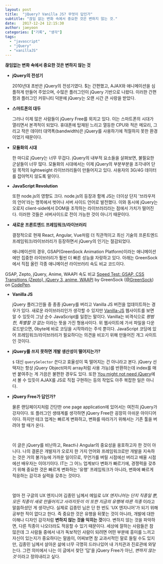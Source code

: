 ```yaml
---
layout: post
title:  "jQuery? Vanilla JS? 무엇이 답인가"
subtitle: "끊임 없는 변화 속에서 중요한 것은 변하지 않는 것."
date:   2017-12-24 12:15:30
author: jaeyoon
categories: ["기록", "생각"]
tags:
  - "javascript"
  - "jQuery"
  - "vanillaJS"
---
```


**끊임없는 변화 속에서 중요한 것은 변하지 않는 것**

- **jQuery의 전성기**

  2010년대 초반은 jQuery의 전성기였다. $는 간편했고, AJAX와 애니메이션을 심플하게 만들어 주었으며, 수많은 플러그인이  jQuery 기반으로 나왔다. 이러한 간편함과 플러그인 커뮤니티 덕분에 jQuery는 오랜 시간 큰 사랑을 받았다.



- **스마트폰의 대두**

  그러나 이제 많은 사람들이 jQuery Free를 외치고 있다. 이는 스마트폰의 시대가 열리면서 본격적이 되었다. 휴대폰에 탑재된 느리고 열등한 CPU와 적은 메모리, 그리고 작은 데이터 대역폭(bandwidth)은 jQuery를 사용하기에 적절하지 못한 환경이었기 때문이다.



- **모듈화의 시대**

  한 마디로 jQuery는 너무 무겁다. jQuery의 내부적 요소들을 살펴보면, 불필요한 군살들이 너무 많다. 모듈화의 시대에서는 이제 jQuery의 부분부분을 조각내어 단일 목적의 lightweight 라이브러리들이 만들어지고 있다. 사용자의 3G/4G 데이터를 잡아먹지 않도록 말이다.



- **JavaScript Revolution**

  또한 node.js의 영향도 크다. node.js의 등장과 함께 JS는 더이상 단지 '브라우저의 언어'라는 명목에서 벗어나 서버 사이드 언어로 발전했다. 이와 동시에 jQuery는 오로지 client-side에서 DOM을 조작하는 라이브러리라는 점에서 가치가 떨어진다. 이러한 것들은 서버사이드로 전이 가능한 것이 아니기 때문이다.



- **새로운 프론트엔드 프레임워크/라이브러리**

  결정적으로 현재 React, Angular, Vue처럼 더 직관적이고 최신 기술의 프론트엔드 프레임워크/라이브러리가 등장하면서 jQuery의 인기는 절감되었다. 

  애니메이션의 경우, GSAP(GreenSock Animation Platform)이라는 애니메이션에만 집중한 라이브러리가 훨씬 더 빠른 성능을 자랑하고 있다. 아래는 GreenSock에서 직접 올린 각종 애니메이션 라이브러리 속도 비교 코드이다.




<p data-height="265" data-theme-id="0" data-slug-hash="srfxA" data-default-tab="js,result" data-user="GreenSock" data-embed-version="2" data-pen-title="Speed Test: GSAP, CSS Transitions (Zepto), jQuery 3, anime, WAAPI" class="codepen">GSAP, Zepto, jQuery, Anime, WAAPI 속도 비교 <a href="https://codepen.io/GreenSock/pen/srfxA/">Speed Test: GSAP, CSS Transitions (Zepto), jQuery 3, anime, WAAPI</a> by GreenSock (<a href="https://codepen.io/GreenSock">@GreenSock</a>) on <a href="https://codepen.io">CodePen</a>.</p>
  <script async src="https://production-assets.codepen.io/assets/embed/ei.js"></script>


- **Vanilla JS**

  jQuery 플러그인들 중 종종 jQuery를 버리고 Vanilla JS 버전을 업데이트하는 경우가 있다. 새로운 라이브러리인가 생각할 수 있지만 [Vanilla-JS](http://vanilla-js.com) 웹사이트를 보면 알 수 있듯이 그냥 순수 JavaScript를 일컫는 말이다. Vanilla는 비격식으로 *평범한, 특별할 것 없는* 이라는 뜻을 가진 형용사이다. 위 웹사이트에 가서 파일을 다운로드받으면, 0byte에 바로 코딩을 시작하라는 주석 뿐이다. JavaScript 코딩에 있어 프레임워크/라이브러리가 필요하다는 의견을 비꼬기 위해 만들어진 개그 사이트인 것이다. 


- **jQuery를 쓰지 못하면 개발 생산성이 떨어지는가?**

  `$` 대신 `querySelector` 쓴다고 효율성이 뚝 떨어지는 건 아니라고 본다. jQuery 선택자는 항상 jQuery Object(마치 array처럼 사용 가능)를 반환하는데 index를 매번 붙여주는 게 가끔은 불편한 경우도 있다. 또한 [You might not need jQuery](http://youmightnotneedjquery.com/)에서 볼 수 있듯이 AJAX를 JS로 직접 구현하는 등의 작업도 아주 복잡한 일은 아니다. 



- **jQuery Free가 답인가?**

  물론 랜딩페이지처럼 간단한 one page application에 있어서는 여전히 jQuery가 강자이다. 또 플러그인 생태계를 생각하면 jQuery Free란 굉장히 아쉬운 아이디어이다. 하지만 테크 업계는 빠르게 변화하고, 변화를 따라가기 위해서는 기존 툴을 버려야 할 때가 온다. 

  ​

  이 글은 jQuery를 비난하고, React나 Angular의 중요성을 옹호하고자 한 것이 아니다. 나의 결론은 개발자가 오로지 한 가지 언어와 프레임워크로만 개발을 지속하는 것은 거의 불가능에 가까운 일이므로, 무언가를 버릴 시점에선 버리고 배울 시점에선 배우자는 이야기이다. IT는 그 어느 업계보다 변화가 빠르기에, 경쟁력을 갖추기 위해 중요한 것은 빠르게 변화하는 '유행' 프레임워크가 아니라, 변화에 빠르게 적응하는 감각과 실력을 갖추는 것이다.

  ​

  얼마 전 구글의 UX 엔지니어 김종민 님께서 메일로 *UX 엔지니어는 단지 직종일 뿐, 모든 직종이 새로 만들어지고 사라지듯이 이 또한 지금의 유행에 따른 직종* 이라고 말씀하셨던 게 생각난다. 실제로 김종민 님은 단 한 번도 'UX 엔지니어'가 되기 위해 공부한 적이 없다고 한다. 즉 중요한 것은 유행을 뒤쫓는 것이 아니라, 개발에 대한 이해나 디자인 감각처럼 **변하지 않는 것을 익히는 것**이다. 변하지 않는 것을 파악하면, 다른 직종이 나오더라도 적응할 수 있기 때문이다. 세상에 잘하는 사람들은 참 많은데 그 사람들 중에서 내가 독보적인 사람이 되려면 어떤 부분에 흥미를 느끼고 자신이 있는지가 중요하다는 말씀이, 어찌보면 참 교과서적인 말로 들릴 수도 있지만, 김종민 님께서 살아온 삶에 너무 극명히 드러나있어 내 가치관과 진로관에 와닿는다. 그런 의미에서 나는 이 글에서 찾던 '답'을 jQuery Free가 아닌, *변하지 않는 것* 이라고 정의내리고 싶다.